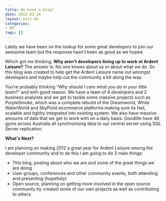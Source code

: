 ```yaml
---
title: We have a blog!
date: 2012-03-14
layout: post-dk
categories:
- DK
tags: []
---
```


<p>
	Lately we have been on the lookup for some great developers to join our awesome team but the response hasn't been as good as we hoped.
</p>

<p>
	Which got me thinking, <strong>Why aren't developers lining up to work at Ardent Leisure?</strong> The answer is: No one knows about us or about what we do.
	So this blog was created to help get the Ardent Leisure name out amongst developers and maybe help out the community a bit along the way.
</p>

<p>
	You're probably thinking <em>"Why should I care what you do in your little team?"</em> and with good reason.
	We have a team of 4 developers and 2 business analyists and we get to tackle some massive projects such as PurpleSmoke, which was a complete rebuild of the Dreamworld, White WaterWorld and SkyPoint ecommerce platforms making sure its fast, scalable and tighlty integrated into existing system.
	We also have massive amounts of data that we get to work with on a daily basis. Goodlife have 46 gyms across Australia all synchronising data to our central server using SQL Server replication.
</p>

<p><strong>What's Next?</strong></p>
<p>I am planning on making 2012 a great year for Ardent Leisure among the developer community and to do this I am going to do 3 main things:</p>
<ul>
    <li>This blog, posting about who we are and some of the great things we are doing</li>
    <li>User groups, conferences and other community events, both attending and presenting (hopefully)</li>
    <li>Open source, planning on getting more involved in the open source community by created some of our own projects as well as contributing to others</li>
</ul>